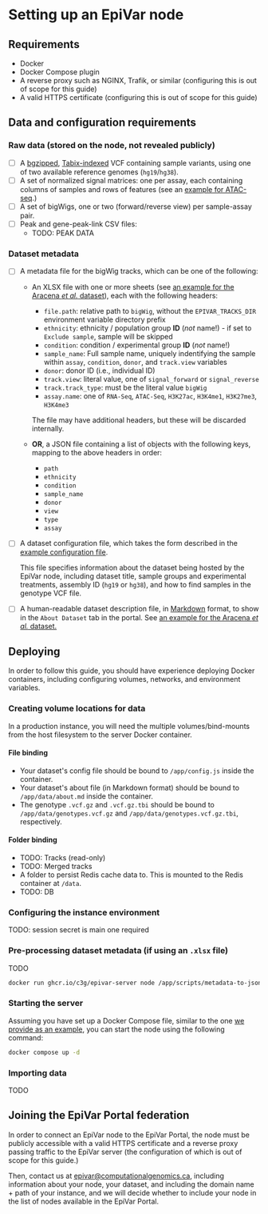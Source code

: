 # Setting up an EpiVar node



## Requirements

* Docker
* Docker Compose plugin
* A reverse proxy such as NGINX, Trafik, or similar (configuring this is out of scope for this guide)
* A valid HTTPS certificate (configuring this is out of scope for this guide)



## Data and configuration requirements

### Raw data (stored on the node, not revealed publicly)

- [ ] A [bgzipped](http://www.htslib.org/doc/bgzip.html), [Tabix-indexed](http://www.htslib.org/doc/tabix.html) VCF 
  containing sample variants, using one of two available reference genomes (`hg19`/`hg38`).
- [ ] A set of normalized signal matrices: one per assay, each containing columns of samples and rows of features
      (see an [example for ATAC-seq](/input-files/matrices/ATAC-seq.example.tsv).)
- [ ] A set of bigWigs, one or two (forward/reverse view) per sample-assay pair.
- [ ] Peak and gene-peak-link CSV files:
  - TODO: PEAK DATA

### Dataset metadata

- [ ] A metadata file for the bigWig tracks, which can be one of the following:
  - An XLSX file with one or more sheets 
    (see [an example for the Aracena *et al.* dataset](/input-files/flu-infection.xlsx)), each with the following 
    headers:
     - `file.path`: relative path to `bigWig`, without the `EPIVAR_TRACKS_DIR` environment variable directory prefix
     - `ethnicity`: ethnicity / population group **ID** (*not* name!)
           - if set to `Exclude sample`, sample will be skipped
     - `condition`: condition / experimental group **ID** (*not* name!)
     - `sample_name`: Full sample name, uniquely indentifying the sample within
       `assay`, `condition`, `donor`, and `track.view` variables
     - `donor`: donor ID (i.e., individual ID)
     - `track.view`: literal value, one of `signal_forward` or `signal_reverse`
     - `track.track_type`: must be the literal value `bigWig`
     - `assay.name`: one of `RNA-Seq`, `ATAC-Seq`, `H3K27ac`, `H3K4me1`, `H3K27me3`, `H3K4me3`
    
    The file may have additional headers, but these will be discarded internally.
  - **OR**, a JSON file containing a list of objects with the following keys, mapping to the above headers in order:
     - `path`
     - `ethnicity`
     - `condition`
     - `sample_name`
     - `donor`
     - `view`
     - `type`
     - `assay`

- [ ] A dataset configuration file, which takes the form described in the 
  [example configuration file](/config.example.js).

  This file specifies information about the dataset being hosted by the EpiVar node, including dataset title, 
  sample groups and experimental treatments, assembly ID (`hg19` or `hg38`), and how to find samples in the genotype 
  VCF file.

- [ ] A human-readable dataset description file, in [Markdown](https://commonmark.org/help/) format, to show in the 
  `About Dataset` tab in the portal. See [an example for the Aracena *et al.* dataset.](/epivar-prod/node1/about.md) 



## Deploying

In order to follow this guide, you should have experience deploying Docker containers, including configuring volumes,
networks, and environment variables.


### Creating volume locations for data

In a production instance, you will need the multiple volumes/bind-mounts from the host filesystem to the server Docker 
container.

#### File binding

- Your dataset's config file should be bound to `/app/config.js` inside the container.
- Your dataset's about file (in Markdown format) should be bound to `/app/data/about.md` inside the container.
- The genotype `.vcf.gz` and `.vcf.gz.tbi` should be bound to `/app/data/genotypes.vcf.gz` and
  `/app/data/genotypes.vcf.gz.tbi`, respectively.

#### Folder binding

- TODO: Tracks (read-only)
- TODO: Merged tracks
- A folder to persist Redis cache data to. This is mounted to the Redis container at `/data`.
- TODO: DB


### Configuring the instance environment

TODO: session secret is main one required


### Pre-processing dataset metadata (if using an `.xlsx` file)

TODO

```bash
docker run ghcr.io/c3g/epivar-server node /app/scripts/metadata-to-json.js < path/to/metadata.xlsx > data/metadata.json
```


### Starting the server

Assuming you have set up a Docker Compose file, similar to the one [we provide as an example](/docker-compose.yml),
you can start the node using the following command:

```bash
docker compose up -d
```


### Importing data

TODO



## Joining the EpiVar Portal federation

In order to connect an EpiVar node to the EpiVar Portal, the node must be publicly accessible with a valid HTTPS 
certificate and a reverse proxy passing traffic to the EpiVar server (the configuration of which is out of scope for 
this guide.) 

Then, contact us at [epivar@computationalgenomics.ca](mailto:epivar@computationalgenomics.ca), including information 
about your node, your dataset, and including the domain name + path of your instance, and we will decide whether to
include your node in the list of nodes available in the EpiVar Portal.
